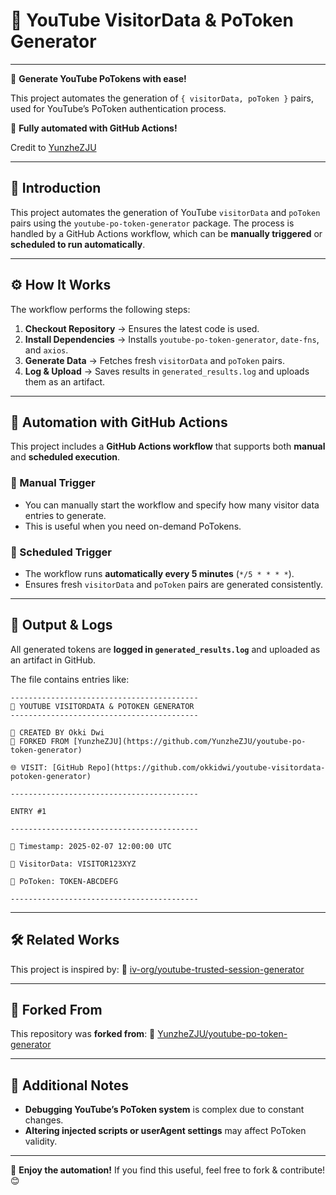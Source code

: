 # 🎥 YouTube VisitorData & PoToken Generator

---

🎥 **Generate YouTube PoTokens with ease!**  

This project automates the generation of `{ visitorData, poToken }` pairs, used for YouTube’s PoToken authentication process.

🚀 **Fully automated with GitHub Actions!**  

Credit to [YunzheZJU](https://github.com/YunzheZJU/youtube-po-token-generator)

---

## 📝 Introduction

This project automates the generation of YouTube `visitorData` and `poToken` pairs using the `youtube-po-token-generator` package. The process is handled by a GitHub Actions workflow, which can be **manually triggered** or **scheduled to run automatically**.

---

## ⚙️ How It Works

The workflow performs the following steps:

1. **Checkout Repository** → Ensures the latest code is used.
2. **Install Dependencies** → Installs `youtube-po-token-generator`, `date-fns`, and `axios`.
3. **Generate Data** → Fetches fresh `visitorData` and `poToken` pairs.
4. **Log & Upload** → Saves results in `generated_results.log` and uploads them as an artifact.

---

## 🤖 Automation with GitHub Actions

This project includes a **GitHub Actions workflow** that supports both **manual** and **scheduled execution**.

### 🔹 Manual Trigger
- You can manually start the workflow and specify how many visitor data entries to generate.
- This is useful when you need on-demand PoTokens.

### 🔹 Scheduled Trigger
- The workflow runs **automatically every 5 minutes** (`*/5 * * * *`).
- Ensures fresh `visitorData` and `poToken` pairs are generated consistently.

---

## 📁 Output & Logs

All generated tokens are **logged in `generated_results.log`** and uploaded as an artifact in GitHub.

The file contains entries like:

```
------------------------------------------
🎥 YOUTUBE VISITORDATA & POTOKEN GENERATOR
------------------------------------------

👤 CREATED BY Okki Dwi
🔄 FORKED FROM [YunzheZJU](https://github.com/YunzheZJU/youtube-po-token-generator)

🌐 VISIT: [GitHub Repo](https://github.com/okkidwi/youtube-visitordata-potoken-generator)

------------------------------------------

ENTRY #1

------------------------------------------

📆 Timestamp: 2025-02-07 12:00:00 UTC

🔹 VisitorData: VISITOR123XYZ

🔑 PoToken: TOKEN-ABCDEFG

------------------------------------------
```

---

## 🛠️ Related Works

This project is inspired by:
📌 [iv-org/youtube-trusted-session-generator](https://github.com/iv-org/youtube-trusted-session-generator)

---

## 🔄 Forked From

This repository was **forked from**:
📌 [YunzheZJU/youtube-po-token-generator](https://github.com/YunzheZJU/youtube-po-token-generator)

---

## 📌 Additional Notes

- **Debugging YouTube’s PoToken system** is complex due to constant changes.
- **Altering injected scripts or userAgent settings** may affect PoToken validity.

---

🚀 **Enjoy the automation!** If you find this useful, feel free to fork & contribute! 😊
